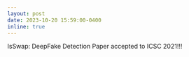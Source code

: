 ```yaml
---
layout: post
date: 2023-10-20 15:59:00-0400
inline: true
---
```


IsSwap: DeepFake Detection Paper accepted to ICSC 2021!!!
